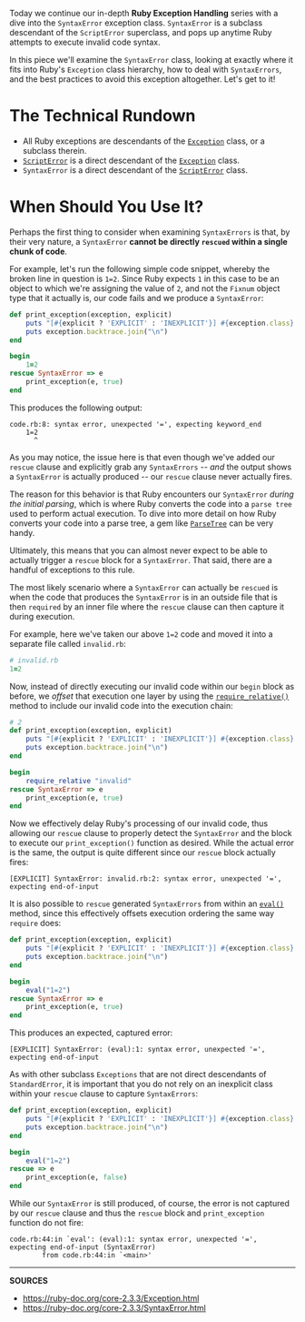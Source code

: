 Today we continue our in-depth **Ruby Exception Handling** series with a dive into the `SyntaxError` exception class. `SyntaxError` is a subclass descendant of the `ScriptError` superclass, and pops up anytime Ruby attempts to execute invalid code syntax.

In this piece we'll examine the `SyntaxError` class, looking at exactly where it fits into Ruby's `Exception` class hierarchy, how to deal with `SyntaxErrors`, and the best practices to avoid this exception altogether.  Let's get to it!

# The Technical Rundown

- All Ruby exceptions are descendants of the [`Exception`] class, or a subclass therein.
- [`ScriptError`] is a direct descendant of the [`Exception`] class.
- `SyntaxError` is a direct descendant of the [`ScriptError`] class.

# When Should You Use It?

Perhaps the first thing to consider when examining `SyntaxErrors` is that, by their very nature, a `SyntaxError` __cannot be directly `rescued` within a single chunk of code__.

For example, let's run the following simple code snippet, whereby the broken line in question is `1=2`.  Since Ruby expects `1` in this case to be an object to which we're assigning the value of `2`, and not the `Fixnum` object type that it actually is, our code fails and we produce a `SyntaxError`:

```ruby
def print_exception(exception, explicit)
    puts "[#{explicit ? 'EXPLICIT' : 'INEXPLICIT'}] #{exception.class}: #{exception.message}"
    puts exception.backtrace.join("\n")
end

begin
    1=2
rescue SyntaxError => e
    print_exception(e, true)
end
```

This produces the following output:

```
code.rb:8: syntax error, unexpected '=', expecting keyword_end
    1=2
      ^
```

As you may notice, the issue here is that even though we've added our `rescue` clause and explicitly grab any `SyntaxErrors` -- _and_ the output shows a `SyntaxError` is actually produced -- our `rescue` clause never actually fires.

The reason for this behavior is that Ruby encounters our `SyntaxError` _during the initial parsing_, which is where Ruby converts the code into a `parse tree` used to perform actual execution.  To dive into more detail on how Ruby converts your code into a parse tree, a gem like [`ParseTree`](https://rubygems.org/gems/ParseTree/versions/3.0.9) can be very handy.

Ultimately, this means that you can almost never expect to be able to actually trigger a `rescue` block for a `SyntaxError`.  That said, there are a handful of exceptions to this rule.

The most likely scenario where a `SyntaxError` can actually be `rescued` is when the code that produces the `SyntaxError` is in an outside file that is then `required` by an inner file where the `rescue` clause can then capture it during execution.

For example, here we've taken our above `1=2` code and moved it into a separate file called `invalid.rb`:

```ruby
# invalid.rb
1=2
```

Now, instead of directly executing our invalid code within our `begin` block as before, we _offset_ that execution one layer by using the [`require_relative()`](https://ruby-doc.org/core-2.3.3/Kernel.html#method-i-require_relative) method to include our invalid code into the execution chain:

```ruby
# 2
def print_exception(exception, explicit)
    puts "[#{explicit ? 'EXPLICIT' : 'INEXPLICIT'}] #{exception.class}: #{exception.message}"
    puts exception.backtrace.join("\n")
end

begin
    require_relative "invalid"
rescue SyntaxError => e
    print_exception(e, true)
end
```

Now we effectively delay Ruby's processing of our invalid code, thus allowing our `rescue` clause to properly detect the `SyntaxError` and the block to execute our `print_exception()` function as desired.  While the actual error is the same, the output is quite different since our `rescue` block actually fires:

```
[EXPLICIT] SyntaxError: invalid.rb:2: syntax error, unexpected '=', expecting end-of-input
```

It is also possible to `rescue` generated `SyntaxErrors` from within an [`eval()`](https://ruby-doc.org/core-2.3.3/Kernel.html#method-i-eval) method, since this effectively offsets execution ordering the same way `require` does:

```ruby
def print_exception(exception, explicit)
    puts "[#{explicit ? 'EXPLICIT' : 'INEXPLICIT'}] #{exception.class}: #{exception.message}"
    puts exception.backtrace.join("\n")
end

begin
    eval("1=2")
rescue SyntaxError => e
    print_exception(e, true)
end
```

This produces an expected, captured error:

```
[EXPLICIT] SyntaxError: (eval):1: syntax error, unexpected '=', expecting end-of-input
```

As with other subclass `Exceptions` that are not direct descendants of `StandardError`, it is important that you do not rely on an inexplicit class within your `rescue` clause to capture `SyntaxErrors`:

```ruby
def print_exception(exception, explicit)
    puts "[#{explicit ? 'EXPLICIT' : 'INEXPLICIT'}] #{exception.class}: #{exception.message}"
    puts exception.backtrace.join("\n")
end

begin
    eval("1=2")
rescue => e
    print_exception(e, false)
end
```

While our `SyntaxError` is still produced, of course, the error is not captured by our `rescue` clause and thus the `rescue` block and `print_exception` function do not fire:

```
code.rb:44:in `eval': (eval):1: syntax error, unexpected '=', expecting end-of-input (SyntaxError)
        from code.rb:44:in `<main>'
```

[`Exception`]: https://ruby-doc.org/core-2.3.3/Exception.html
[`ScriptError`]: https://ruby-doc.org/core-2.3.3/ScriptError.html

--------------------------------------------------------------------------------

__SOURCES__

- https://ruby-doc.org/core-2.3.3/Exception.html
- https://ruby-doc.org/core-2.3.3/SyntaxError.html
